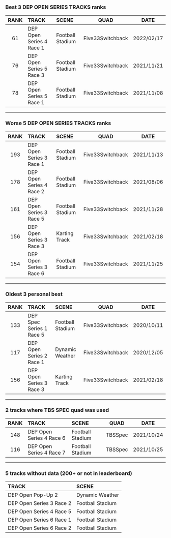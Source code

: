 ### Best 3 DEP OPEN SERIES TRACKS ranks
|RANK|TRACK|SCENE|QUAD|DATE|
|:---:|:---|:---|:---:|:---:|
|61|DEP Open Series 4 Race 1|Football Stadium|Five33Switchback|2022/02/17|
|76|DEP Open Series 5 Race 3|Football Stadium|Five33Switchback|2021/11/21|
|78|DEP Open Series 5 Race 1|Football Stadium|Five33Switchback|2021/11/08|
---
### Worse 5 DEP OPEN SERIES TRACKS ranks
|RANK|TRACK|SCENE|QUAD|DATE|
|:---:|:---|:---|:---:|:---:|
|193|DEP Open Series 3 Race 1|Football Stadium|Five33Switchback|2021/11/13|
|178|DEP Open Series 4 Race 2|Football Stadium|Five33Switchback|2021/08/06|
|161|DEP Open Series 3 Race 5|Football Stadium|Five33Switchback|2021/11/28|
|156|DEP Open Series 3 Race 3|Karting Track|Five33Switchback|2021/02/18|
|154|DEP Open Series 3 Race 6|Football Stadium|Five33Switchback|2021/11/25|
---
### Oldest 3 personal best
|RANK|TRACK|SCENE|QUAD|DATE|
|:---:|:---|:---|:---:|:---:|
|133|DEP Spec Series 1 Race 5|Football Stadium|Five33Switchback|2020/10/11|
|117|DEP Open Series 2 Race 1|Dynamic Weather|Five33Switchback|2020/12/05|
|156|DEP Open Series 3 Race 3|Karting Track|Five33Switchback|2021/02/18|
---
### 2 tracks where TBS SPEC quad was used
|RANK|TRACK|SCENE|QUAD|DATE|
|:---:|:---|:---|:---:|:---:|
|148|DEP Open Series 4 Race 6|Football Stadium|TBSSpec|2021/10/24|
|116|DEP Open Series 4 Race 7|Football Stadium|TBSSpec|2021/10/25|
---
### 5 tracks without data (200+ or not in leaderboard)
|TRACK|SCENE|
|:---|:---|
|DEP Open Pop-Up 2|Dynamic Weather|
|DEP Open Series 3 Race 2|Football Stadium|
|DEP Open Series 4 Race 5|Football Stadium|
|DEP Open Series 6 Race 1|Football Stadium|
|DEP Open Series 6 Race 2|Football Stadium|
